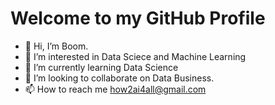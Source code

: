 # Welcome to my GitHub Profile

- 👋 Hi, I’m Boom.
- 👀 I’m interested in Data Sciece and Machine Learning
- 🌱 I’m currently learning Data Science
- 💞️ I’m looking to collaborate on Data Business. 
- 📫 How to reach me how2ai4all@gmail.com

<!---
how2ai4all/how2ai4all is a ✨ special ✨ repository because its `README.md` (this file) appears on your GitHub profile.
You can click the Preview link to take a look at your changes.
--->

